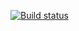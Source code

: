 [![Build status](https://ci.appveyor.com/api/projects/status/eop7uogtpr24pb36?svg=true)](https://ci.appveyor.com/project/DmitryK8/dz3-1-testing-web-interface)
